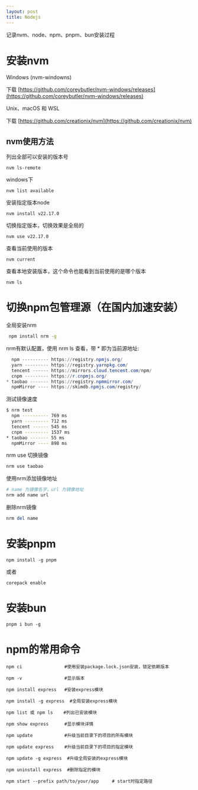 ```yaml
---
layout: post
title: Nodejs
---
```


记录nvm、node、npm、pnpm、bun安装过程

# 安装nvm

Windows (nvm-windowns)

下载 [https://github.com/coreybutler/nvm-windows/releases](https://github.com/coreybutler/nvm-windows/releases)

Unix、macOS 和 WSL

下载 [https://github.com/creationix/nvm](https://github.com/creationix/nvm)

## nvm使用方法

列出全部可以安装的版本号

	nvm ls-remote

windows下

	nvm list available

安装指定版本node

	nvm install v22.17.0

切换指定版本，切换效果是全局的

	nvm use v22.17.0

查看当前使用的版本

	nvm current

查看本地安装版本，这个命令也能看到当前使用的是哪个版本

	nvm ls


# 切换npm包管理源（在国内加速安装）

全局安装nrm

```sh
 npm install nrm -g
```

nrm有默认配置，使用 nrm ls 查看，带 * 即为当前源地址:

```powershell
  npm ---------- https://registry.npmjs.org/
  yarn --------- https://registry.yarnpkg.com/
  tencent ------ https://mirrors.cloud.tencent.com/npm/
  cnpm --------- https://r.cnpmjs.org/
* taobao ------- https://registry.npmmirror.com/
  npmMirror ---- https://skimdb.npmjs.com/registry/
```

测试镜像速度

```sh
$ nrm test
  npm ---------- 769 ms
  yarn --------- 712 ms
  tencent ------ 545 ms
  cnpm --------- 1537 ms
* taobao ------- 55 ms
  npmMirror ---- 898 ms
```

nrm use 切换镜像

```sh
nrm use taobao
```

使用nrm添加镜像地址

```powershell
# name 为镜像名字，url 为镜像地址
nrm add name url 
```

删除nrm镜像

```powershell
nrm del name
```


# 安装pnpm

	npm install -g pnpm

或者

	corepack enable


# 安装bun

	pnpm i bun -g

# npm的常用命令

	npm ci                #使用安装package.lock.json安装，锁定依赖版本
	
	npm -v                #显示版本
	 
	npm install express   #安装express模块
	 
	npm install -g express  #全局安装express模块
	 
	npm list 或 npm ls    #列出已安装模块
	 
	npm show express      #显示模块详情
	 
	npm update            #升级当前目录下的项目的所有模块
	 
	npm update express    #升级当前目录下的项目的指定模块
	 
	npm update -g express  #升级全局安装的express模块
	 
	npm uninstall express  #删除指定的模块
	
	npm start --prefix path/to/your/app     # start时指定路径


